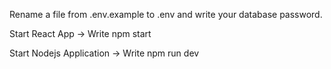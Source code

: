 Rename a file from .env.example to .env and write your database password.

Start React App -> Write npm start

Start Nodejs Application -> Write npm run dev
